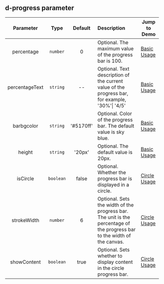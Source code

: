 ## d-progress parameter

| Parameter | Type | Default | Description | Jump to Demo |
| :------------: | :-------: | :-------: | :------------------------------------------------------- | ---------------------------------------------- |
| percentage | `number` | 0 | Optional. The maximum value of the progress bar is 100. | [Basic Usage](demo#basic-usage) |
| percentageText | `string` | -- | Optional. Text description of the current value of the progress bar, for example, '30%'\| '4/5' | [Basic Usage](demo#basic-usage) |
| barbgcolor | `string` | '#5170ff' | Optional. Color of the progress bar. The default value is sky blue. | [Basic Usage](demo#basic-usage) |
| height | `string` | '20px' | Optional. The default value is 20px. | [Basic Usage](demo#basic-usage) |
| isCircle | `boolean` | false | Optional. Whether the progress bar is displayed in a circle. | [Circle Usage](demo#circle-usage) |
| strokeWidth | `number` | 6 | Optional. Sets the width of the progress bar. The unit is the percentage of the progress bar to the width of the canvas. | [Circle Usage](demo#circle-usage) |
| showContent | `boolean` | true | Optional. Sets whether to display content in the circle progress bar. | [Circle Usage](demo#circle-usage) |
